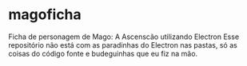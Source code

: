 # magoficha
Ficha de personagem de Mago: A Ascenscão utilizando Electron
Esse repositório não está com as paradinhas do Electron nas pastas, só as coisas do código fonte e budeguinhas que eu fiz na mão.
